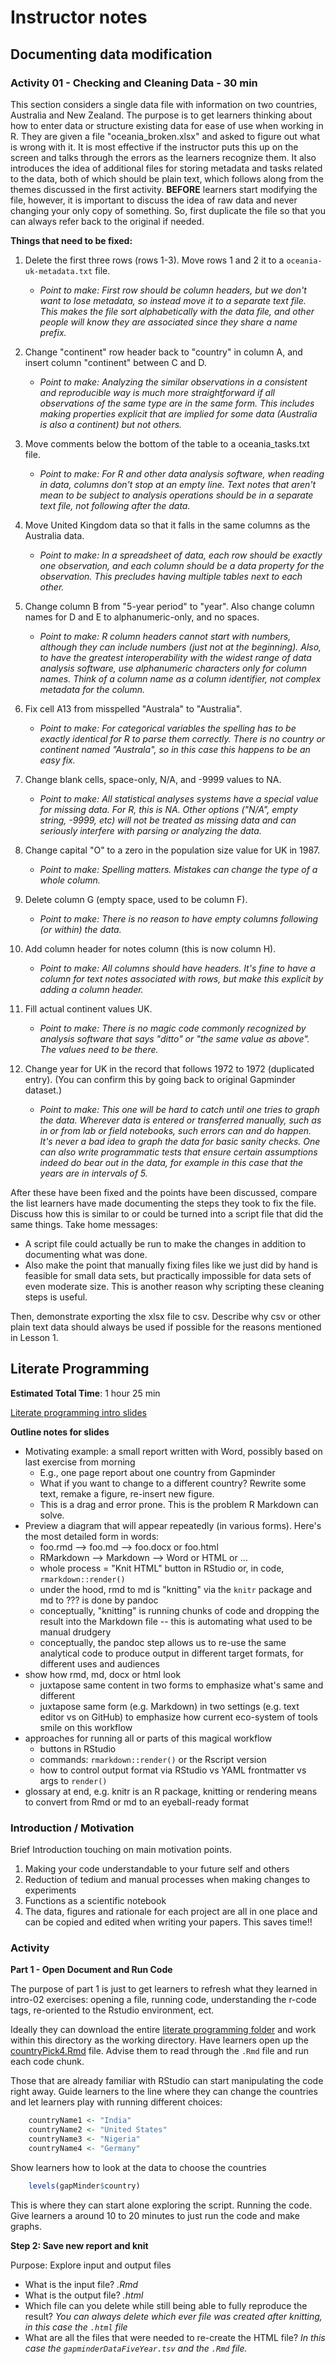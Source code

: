# Instructor notes

## Documenting data modification

### Activity 01 - Checking and Cleaning Data - 30 min

This section considers a single data file with information on two
countries, Australia and New Zealand. The purpose is to get learners
thinking about how to enter data or structure existing data for ease
of use when working in R. They are given a file "oceania_broken.xlsx"
and asked to figure out what is wrong with it. It is most effective if
the instructor puts this up on the screen and talks through the errors
as the learners recognize them. It also introduces the idea of
additional files for storing metadata and tasks related to the data,
both of which should be plain text, which follows along from the
themes discussed in the first activity. **BEFORE** learners start
modifying the file, however, it is important to discuss the idea of
raw data and never changing your only copy of something. So, first
duplicate the file so that you can always refer back to the original
if needed.

**Things that need to be fixed:**

1. Delete the first three rows (rows 1-3). Move rows 1 and 2 it to a
   `oceania-uk-metadata.txt` file.
    * *Point to make: First row should be column headers, but we don't
      want to lose metadata, so instead move it to a separate text
      file. This makes the file sort alphabetically with the data file,
      and other people will know they are associated since they share
      a name prefix.*
    
2. Change "continent" row header back to "country" in column A, and
   insert column "continent" between C and D. 
    * *Point to make: Analyzing the similar observations in a
      consistent and reproducible way is much more straightforward if
      all observations of the same type are in the same form. This
      includes making properties explicit that are implied for some
      data (Australia is also a continent) but not others.*

3. Move comments below the bottom of the table to a oceania_tasks.txt
   file.
    * *Point to make: For R and other data analysis software, when
      reading in data, columns don't stop at an empty line. Text notes
      that aren't mean to be subject to analysis operations should be
      in a separate text file, not following after the data.*
    
4. Move United Kingdom data so that it falls in the same columns as
   the Australia data.
   * *Point to make: In a spreadsheet of data, each row should be
     exactly one observation, and each column should be a
     data property for the observation. This precludes having multiple
     tables next to each other.*

5. Change column B from "5-year period" to "year". Also change column
   names for D and E to alphanumeric-only, and no spaces.
    * *Point to make: R column headers cannot start with numbers,
      although they can include numbers (just not at the
      beginning). Also, to have the greatest interoperability with the
      widest range of data analysis software, use alphanumeric
      characters only for column names. Think of a column name as a
      column identifier, not complex metadata for the column.*

6. Fix cell A13 from misspelled "Australa" to "Australia".
    * *Point to make: For categorical variables the spelling has to be
      exactly identical for R to parse them correctly. There is no
      country or continent named "Australa", so in this case this
      happens to be an easy fix.*

7. Change blank cells, space-only, N/A, and -9999 values to NA.
    * *Point to make: All statistical analyses systems have a special
      value for missing data. For R, this is NA. Other options ("N/A",
      empty string, -9999, etc) will not be treated as missing data
      and can seriously interfere with parsing or analyzing the data.*
    
8. Change capital "O" to a zero in the population size value for UK
   in 1987.
    * *Point to make: Spelling matters. Mistakes can change the type
      of a whole column.*
    
9. Delete column G (empty space, used to be column F).
    * *Point to make: There is no reason to have empty columns
      following (or within) the data.*
    
9. Add column header for notes column (this is now column H).
    * *Point to make: All columns should have headers. It's fine to
      have a column for text notes associated with rows, but make this
      explicit by adding a column header.*
    
10. Fill actual continent values UK.
    * *Point to make: There is no magic code commonly recognized by
      analysis software that says "ditto" or "the same value as
      above". The values need to be there.*
    
11. Change year for UK in the record that follows 1972 to 1972
    (duplicated entry). (You can confirm this by going back to
    original Gapminder dataset.)
    * *Point to make: This one will be hard to catch until one tries
      to graph the data. Wherever data is entered or transferred
      manually, such as in or from lab or field notebooks, such errors
      can and do happen. It's never a bad idea to graph the data for
      basic sanity checks. One can also write programmatic tests that
      ensure certain assumptions indeed do bear out in the data, for
      example in this case that the years are in intervals of 5.*

After these have been fixed and the points have been discussed,
compare the list learners have made documenting the steps they took to
fix the file. Discuss how this is similar to or could be turned into a
script file that did the same things. Take home messages:
* A script file could actually be run to make the changes in addition
  to documenting what was done.
* Also make the point that manually fixing files like we just did by
  hand is feasible for small data sets, but practically impossible for
  data sets of even moderate size. This is another reason why
  scripting these cleaning steps is useful.

Then, demonstrate exporting the xlsx file to csv. Describe why csv or
other plain text data should always be used if possible for the
reasons mentioned in Lesson 1.

## Literate Programming

**Estimated Total Time**: 1 hour 25 min

[Literate programming intro slides](slides/lit-prog-slides/)

**Outline notes for slides**

* Motivating example: a small report written with Word, possibly based on last exercise from morning
    - E.g., one page report about one country from Gapminder
    - What if you want to change to a different country? Rewrite some text, remake a figure, re-insert new figure.
    - This is a drag and error prone. This is the problem R Markdown can solve.
* Preview a diagram that will appear repeatedly (in various forms). Here's the most detailed form in words:
    - foo.rmd --> foo.md --> foo.docx or foo.html
    - RMarkdown --> Markdown --> Word or HTML or ...
    - whole process = "Knit HTML" button in RStudio or, in code, `rmarkdown::render()`
    - under the hood, rmd to md is "knitting" via the `knitr` package and md to ??? is done by pandoc
    - conceptually, "knitting" is running chunks of code and dropping the result into the Markdown file -- this is automating what used to be manual drudgery
    - conceptually, the pandoc step allows us to re-use the same analytical code to produce output in different target formats, for different uses and audiences
* show how rmd, md, docx or html look
    - juxtapose same content in two forms to emphasize what's same and different
    - juxtapose same form (e.g. Markdown) in two settings (e.g. text editor vs on GitHub) to emphasize how current eco-system of tools smile on this workflow
* approaches for running all or parts of this magical workflow
    - buttons in RStudio
    - commands: `rmarkdown::render()` or the Rscript version
    - how to control output format via RStudio vs YAML frontmatter vs args to `render()`
* glossary at end, e.g. knitr is an R package, knitting or rendering means to convert from Rmd or md to an eyeball-ready format

### Introduction / Motivation

Brief Introduction touching on main motivation points.

1. Making your code understandable to your future self and others
2. Reduction of tedium and manual processes when making changes to
   experiments
3. Functions as a scientific notebook
4. The data, figures and rationale for each project are all in one
   place and can be copied and edited when writing your papers. This
   saves time!!

### Activity

**Part 1 - Open Document and Run Code**

The purpose of part 1 is just to get learners to refresh what they
learned in intro-02 exercises: opening a file, running code,
understanding the r-code tags, re-oriented to the Rstudio environment,
ect.

Ideally they can download the entire
[literate programming folder](files/lit-prog/) and work within this
directory as the working directory. Have learners open up the
[countryPick4.Rmd](files/lit-prog/countryPick4.Rmd) file. Advise
them to read through the `.Rmd` file and run each code chunk.

Those that are already familiar with RStudio can start manipulating
the code right away. Guide learners to the line where they can change
the countries and let learners play with running different choices:

```r
    countryName1 <- "India"
    countryName2 <- "United States"
    countryName3 <- "Nigeria"
    countryName4 <- "Germany"
```

Show learners how to look at the data to choose the countries

```r
    levels(gapMinder$country)
```

This is where they can start alone exploring the script.  Running the
code. Give learners a around 10 to 20 minutes to just run the code and
make graphs.

**Step 2: Save new report and knit**

Purpose: Explore input and output files

* What is the input file? *.Rmd*
* What is the output file? *.html*
* Which file can you delete while still being able to fully reproduce
  the result? *You can always delete which ever file was created after
  knitting, in this case the `.html` file*
* What are all the files that were needed to re-create the HTML file?
  *In this case the `gapminderDataFiveYear.tsv` and the `.Rmd` file.*
